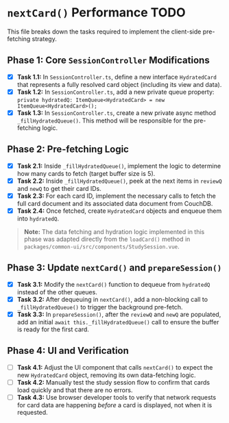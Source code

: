 # `nextCard()` Performance TODO

This file breaks down the tasks required to implement the client-side pre-fetching strategy.

## Phase 1: Core `SessionController` Modifications

-   [x] **Task 1.1:** In `SessionController.ts`, define a new interface `HydratedCard` that represents a fully resolved card object (including its view and data).
-   [x] **Task 1.2:** In `SessionController.ts`, add a new private queue property: `private hydratedQ: ItemQueue<HydratedCard> = new ItemQueue<HydratedCard>();`
-   [x] **Task 1.3:** In `SessionController.ts`, create a new private async method `_fillHydratedQueue()`. This method will be responsible for the pre-fetching logic.

## Phase 2: Pre-fetching Logic

-   [x] **Task 2.1:** Inside `_fillHydratedQueue()`, implement the logic to determine how many cards to fetch (target buffer size is 5).
-   [x] **Task 2.2:** Inside `_fillHydratedQueue()`, peek at the next items in `reviewQ` and `newQ` to get their card IDs.
-   [x] **Task 2.3:** For each card ID, implement the necessary calls to fetch the full card document and its associated data document from CouchDB.
-   [x] **Task 2.4:** Once fetched, create `HydratedCard` objects and enqueue them into `hydratedQ`.

> **Note:** The data fetching and hydration logic implemented in this phase was adapted directly from the `loadCard()` method in `packages/common-ui/src/components/StudySession.vue`.

## Phase 3: Update `nextCard()` and `prepareSession()`

-   [x] **Task 3.1:** Modify the `nextCard()` function to dequeue from `hydratedQ` instead of the other queues.
-   [x] **Task 3.2:** After dequeuing in `nextCard()`, add a non-blocking call to `_fillHydratedQueue()` to trigger the background pre-fetch.
-   [x] **Task 3.3:** In `prepareSession()`, after the `reviewQ` and `newQ` are populated, add an initial `await this._fillHydratedQueue()` call to ensure the buffer is ready for the first card.

## Phase 4: UI and Verification

-   [ ] **Task 4.1:** Adjust the UI component that calls `nextCard()` to expect the new `HydratedCard` object, removing its own data-fetching logic.
-   [ ] **Task 4.2:** Manually test the study session flow to confirm that cards load quickly and that there are no errors.
-   [ ] **Task 4.3:** Use browser developer tools to verify that network requests for card data are happening *before* a card is displayed, not when it is requested.
